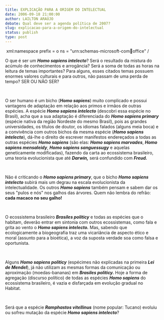 ```yaml
---
title: EXPLICAÇÃO PARA A ORIGEM DO INTELECTUAL
date: 2006-09-18 21:00:00
author: LAILTON ARAÚJO
debate: Qual deve ser a agenda política de 2007?
slug: explicacao-para-a-origem-do-intelectual
status: publish 
type: post
---
```


 xml:namespace prefix = o ns = "urn:schemas-microsoft-com:office:office" /


O que é ser um ***Homo sapiens intelecto***? Será o resultado da mistura do acúmulo de conhecimentos e arrogância? Será a soma de todas as horas na leitura de temas importantes? Para alguns, esses citados temas possuem enormes valores culturais e para outros, não passam de uma perda de tempo? SER OU NÃO SER?


 


O ser humano é um bicho (***Homo sapiens***) muito complicado e possui vantagens de adaptação em relação aos primos e irmãos de outras espécies. A espécie ***Homo sapiens intelecto*** (descobri essa espécie no Brasil), acha que a sua adaptação é diferenciada do ***Homo sapiens primary*** (espécie nativa da região Nordeste do mesmo Brasil), pois as grandes universidades, os títulos de doutor, os idiomas falados (alguns meia boca) e a convivência com outros bichos da mesma espécie (***Homo sapiens intelecto***), dá-lhe o direito de escrever manifestos endereçados a todas as outras espécies ***Homo sapiens*** (são elas: ***Homo sapiens marvades***, ***Homo sapiens mensaleidy***, ***Homo sapiens sanguessugy*** e aquelas geneticamente modificadas), fazendo da carta ao ecossistema brasileiro, uma teoria evolucionista que até ***Darwin,*** será confundido com ***Freud.***


 


Não é criticando o ***Homo sapiens primary***, que o bicho ***Homo sapiens intelecto*** subirá mais um degrau na escala evolucionista da intelectualidade. Os outros ***Homo sapiens*** também pensam e sabem dar os seus "pulos e nós" nos galhos das árvores. Quem não lembra do refrão: **cada macaco no seu galho!** 


 


O ecossistema brasileiro ***Brasiles politicy*** e todas as espécies que o habitam, deverão entrar em sintonia com outros ecossistemas, como fala e grita ao vento o ***Homo sapiens intelecto.*** Mas, sabendo que ecologicamente a biogeografia traz uma vicariância de aspecto ético e moral (assunto para a bioética), a voz da suposta verdade soa como falsa e oportunista.


 


Alguns ***Homo sapiens politicy*** (espécimes não explicadas na primeira ***Lei de Mendel***), já não utilizam as mesmas formas da comunicação ou aproximação (moedas-bananas) em ***Brasiles politicy.*** Hoje a forma de agregação (discurso político) de todas as espécies ***Homo sapiens*** do ecossistema brasileiro, é vazia e disfarçada em evolução gradual no Habitat.


 


Será que a espécie ***Ramphastos vitellinus*** (nome popular: Tucano) evoluiu ou sofreu mutação da espécie ***Homo sapiens intelecto***?


 


